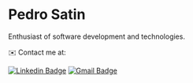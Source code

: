 # Pedro Satin

Enthusiast of software development and technologies.

✉️ Contact me at:

[![Linkedin Badge](https://img.shields.io/badge/Pedro%20Satin-blue?style=flat-square&logo=Linkedin&logoColor=white&link=https://www.linkedin.com/in/pedro-satin-a38a49148/)](https://www.linkedin.com/in/pedro-satin-a38a49148/) 
[![Gmail Badge](https://img.shields.io/badge/-pedro5satin@gmail.com-c14438?style=flat-square&logo=Gmail&logoColor=white&link=mailto:pedro5satin@gmail.com)](mailto:pedro5satin@gmail.com)
